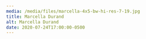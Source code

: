```yaml
---
media: /media/files/marcella-4x5-bw-hi-res-7-19.jpg
title: Marcella Durand
alt: Marcella Durand
date: 2020-07-24T17:00:00-0500
---
```

